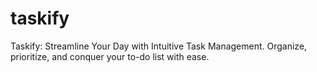 # taskify

Taskify: Streamline Your Day with Intuitive Task Management. Organize, prioritize, and conquer your to-do list with ease.
